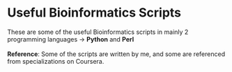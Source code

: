 # Useful Bioinformatics Scripts
These are some of the useful Bioinformatics scripts in mainly 2 programming languages -> **Python** and **Perl**
<br/><br/>
**Reference**: Some of the scripts are written by me, and some are referenced from specializations on Coursera.
